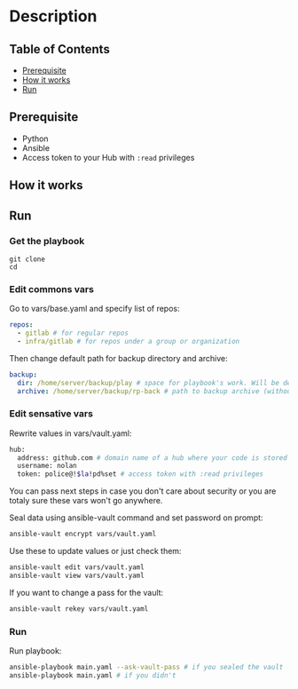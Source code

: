 # Description 

## Table of Contents
- [Prerequisite](#prerequisite)
- [How it works](#how-it-works)
- [Run](#run)

## Prerequisite
- Python
- Ansible
- Access token to your Hub with ```:read``` privileges

## How it works

## Run
### Get the playbook
```
git clone 
cd 
```
### Edit commons vars
Go to vars/base.yaml and specify list of repos:
```yaml
repos:
  - gitlab # for regular repos
  - infra/gitlab # for repos under a group or organization
```

Then change default path for backup directory and archive:
```yaml
backup:
  dir: /home/server/backup/play # space for playbook's work. Will be deleted on finish
  archive: /home/server/backup/rp-back # path to backup archive (without any extensions)
```

### Edit sensative vars
Rewrite values in vars/vault.yaml:
```sh
hub:
  address: github.com # domain name of a hub where your code is stored
  username: nolan 
  token: police@!$la!pd%set # access token with :read privileges
```

You can pass next steps in case you don't care about security or you are totaly sure these vars won't go anywhere.

Seal data using ansible-vault command and set password on prompt:
```sh
ansible-vault encrypt vars/vault.yaml
```

Use these to update values or just check them:
```sh
ansible-vault edit vars/vault.yaml 
ansible-vault view vars/vault.yaml 
```

If you want to change a pass for the vault:
```sh
ansible-vault rekey vars/vault.yaml 
```

### Run
Run playbook:
```sh
ansible-playbook main.yaml --ask-vault-pass # if you sealed the vault
ansible-playbook main.yaml # if you didn't
```





